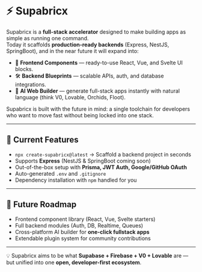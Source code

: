 # ⚡ Supabricx

Supabricx is a **full-stack accelerator** designed to make building apps as simple as running one command.  
Today it scaffolds **production-ready backends** (Express, NestJS, SpringBoot), and in the near future it will expand into:

- 🎨 **Frontend Components** — ready-to-use React, Vue, and Svelte UI blocks.  
- 🛠️ **Backend Blueprints** — scalable APIs, auth, and database integrations.  
- 🤖 **AI Web Builder** — generate full-stack apps instantly with natural language (think V0, Lovable, Orchids, Floot).  

Supabricx is built with the future in mind: a single toolchain for developers who want to move fast without being locked into one stack.  

---

## 🚀 Current Features
- `npx create-supabricx@latest` → Scaffold a backend project in seconds  
- Supports **Express** (NestJS & SpringBoot coming soon)  
- Out-of-the-box setup with **Prisma, JWT Auth, Google/GitHub OAuth**  
- Auto-generated `.env` and `.gitignore`  
- Dependency installation with `npm` handled for you  

---

## 🌌 Future Roadmap
- Frontend component library (React, Vue, Svelte starters)  
- Full backend modules (Auth, DB, Realtime, Queues)  
- Cross-platform AI builder for **one-click fullstack apps**  
- Extendable plugin system for community contributions  

---

💡 Supabricx aims to be what **Supabase + Firebase + V0 + Lovable** are — but unified into one **open, developer-first ecosystem**.
